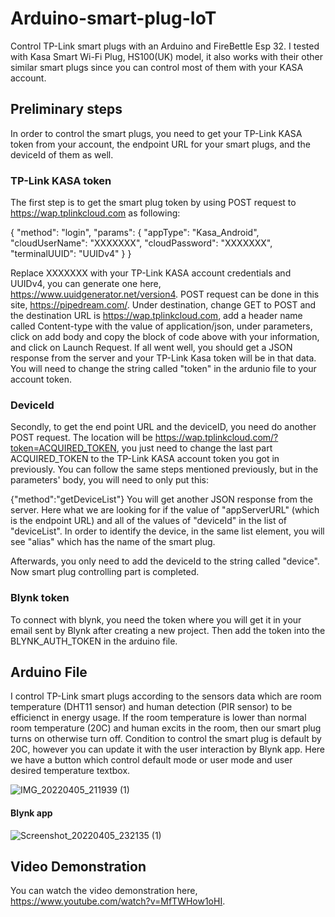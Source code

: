 # Arduino-smart-plug-IoT

Control TP-Link smart plugs with an Arduino and FireBettle Esp 32. I tested with Kasa Smart Wi-Fi Plug, HS100(UK) model, it also works with their other similar smart plugs since you can control most of them with your KASA account.

## Preliminary steps

In order to control the smart plugs, you need to get your TP-Link KASA token from your account, the endpoint URL for your smart plugs, and the deviceId of them as well.

### TP-Link KASA token
The first step is to get the smart plug token by using POST request to https://wap.tplinkcloud.com as following:

{
  "method": "login",
  "params": {
    "appType": "Kasa_Android",
    "cloudUserName": "XXXXXXX",
    "cloudPassword": "XXXXXXX",
    "terminalUUID": "UUIDv4"
   }
}

Replace XXXXXXX with your TP-Link KASA account credentials and UUIDv4, you can generate one here, https://www.uuidgenerator.net/version4. POST request can be done in this site, https://pipedream.com/. Under destination, change GET to POST and the destination URL is https://wap.tplinkcloud.com, add a header name called Content-type with the value of application/json, under parameters, click on add body and copy the block of code above with your information, and click on Launch Request. If all went well, you should get a JSON response from the server and your TP-Link Kasa token will be in that data. You will need to change the string called "token" in the ardunio file to your account token.

### DeviceId
Secondly, to get the end point URL and the deviceID, you need do another POST request. The location will be https://wap.tplinkcloud.com/?token=ACQUIRED_TOKEN, you just need to change the last part ACQUIRED_TOKEN to the TP-Link KASA account token you got in previously. You can follow the same steps mentioned previously, but in the parameters' body, you will need to only put this:

{"method":"getDeviceList"}
You will get another JSON response from the server. Here what we are looking for if the value of "appServerURL" (which is the endpoint URL) and all of the values of "deviceId" in the list of "deviceList". In order to identify the device, in the same list element, you will see "alias" which has the name of the smart plug.

Afterwards, you only need to add the deviceId to the string called "device". Now smart plug controlling part is completed. 

### Blynk token
To connect with blynk, you need the token where you will get it in your email sent by Blynk after creating a new project. Then add the token into the BLYNK_AUTH_TOKEN in the arduino file. 

## Arduino File
I control TP-Link smart plugs according to the sensors data which are room temperature (DHT11 sensor) and human detection (PIR sensor) to be efficienct in energy usage. If the room temperature is lower than normal room temperature (20C) and human excits in the room, then our smart plug turns on otherwise turn off. Condition to control the smart plug is default by 20C, however you can update it with the user interaction by Blynk app. Here we have a button which control default mode or user mode and user desired temperature textbox. 

![IMG_20220405_211939 (1)](https://user-images.githubusercontent.com/47670208/163712456-1d43d415-fe28-4300-a946-67d718b51bd8.jpg)

#### Blynk app 
![Screenshot_20220405_232135 (1)](https://user-images.githubusercontent.com/47670208/163713775-ec99e055-0778-40a1-b73b-1184a2f2a9d7.jpg)


## Video Demonstration
You can watch the video demonstration here, https://www.youtube.com/watch?v=MfTWHow1oHI.


